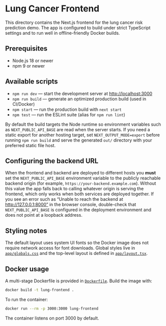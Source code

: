 # Lung Cancer Frontend

This directory contains the Next.js frontend for the lung cancer risk prediction demo. The app is configured to build under strict TypeScript settings and to run well in offline-friendly Docker builds.

## Prerequisites
- Node.js 18 or newer
- npm 9 or newer

## Available scripts
- `npm run dev` — start the development server at [http://localhost:3000](http://localhost:3000)
- `npm run build` — generate an optimized production build (used in CI/Docker)
- `npm start` — run the production build with `next start`
- `npm test` — run the ESLint suite (alias for `npm run lint`)

By default the build targets the Node runtime so environment variables such as `NEXT_PUBLIC_API_BASE` are read when the server
starts. If you need a static export for another hosting target, set `NEXT_OUTPUT_MODE=export` before running `npm run build` and
serve the generated `out/` directory with your preferred static file host.

## Configuring the backend URL

When the frontend and backend are deployed to different hosts you **must** set the `NEXT_PUBLIC_API_BASE` environment variable
to the publicly reachable backend origin (for example, `https://your-backend.example.com`). Without this value the app falls
back to calling whatever origin is serving the frontend, which only works when both services are deployed together. If you see
an error such as “Unable to reach the backend at http://127.0.0.1:8000” in the browser console, double-check that
`NEXT_PUBLIC_API_BASE` is configured in the deployment environment and does not point at a loopback address.

## Styling notes
The default layout uses system UI fonts so the Docker image does not require network access for font downloads. Global styles live in [`app/globals.css`](app/globals.css) and the top-level layout is defined in [`app/layout.tsx`](app/layout.tsx).

## Docker usage
A multi-stage Dockerfile is provided in [`Dockerfile`](Dockerfile). Build the image with:

```bash
docker build -t lung-frontend .
```

To run the container:

```bash
docker run --rm -p 3000:3000 lung-frontend
```

The container listens on port 3000 by default.
